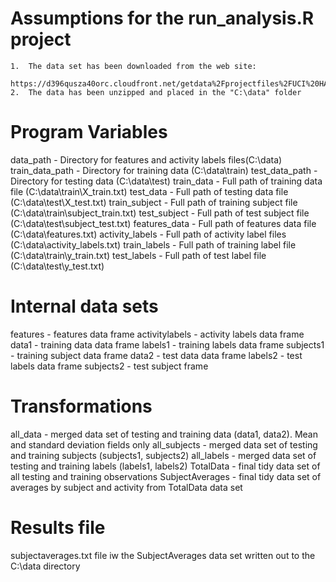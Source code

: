 # Assumptions for the run_analysis.R project

	1.  The data set has been downloaded from the web site:
		https://d396qusza40orc.cloudfront.net/getdata%2Fprojectfiles%2FUCI%20HAR%20Dataset.zip 
	2.  The data has been unzipped and placed in the "C:\data" folder


# Program Variables
data_path - Directory for features and activity labels files(C:\data)
train_data_path - Directory for training data (C:\data\train)
test_data_path - Directory for testing data (C:\data\test)
train_data - Full path of training data file (C:\data\train\X_train.txt)
test_data - Full path of testing data file (C:\data\test\X_test.txt)
train_subject - Full path of training subject file (C:\data\train\subject_train.txt)
test_subject - Full path of test subject file (C:\data\test\subject_test.txt)
features_data - Full path of features data file (C:\data\features.txt)
activity_labels - Full path of activity label files (C:\data\activity_labels.txt)
train_labels - Full path of training label file (C:\data\train\y_train.txt)
test_labels - Full path of test label file (C:\data\test\y_test.txt)


# Internal data sets
features - features data frame
activitylabels - activity labels data frame
data1 - training data data frame
labels1 - training labels data frame
subjects1 - training subject data frame
data2 - test data data frame
labels2 - test labels data frame
subjects2 - test subject frame


# Transformations
all_data - merged data set of testing and training data (data1, data2). Mean and standard deviation fields only
all_subjects - merged data set of testing and training subjects (subjects1, subjects2)
all_labels - merged data set of testing and training labels (labels1, labels2)
TotalData - final tidy data set of all testing and training observations 
SubjectAverages - final tidy data set of averages by subject and activity from TotalData data set

# Results file
subjectaverages.txt file iw the SubjectAverages data set written out to the C:\data directory
